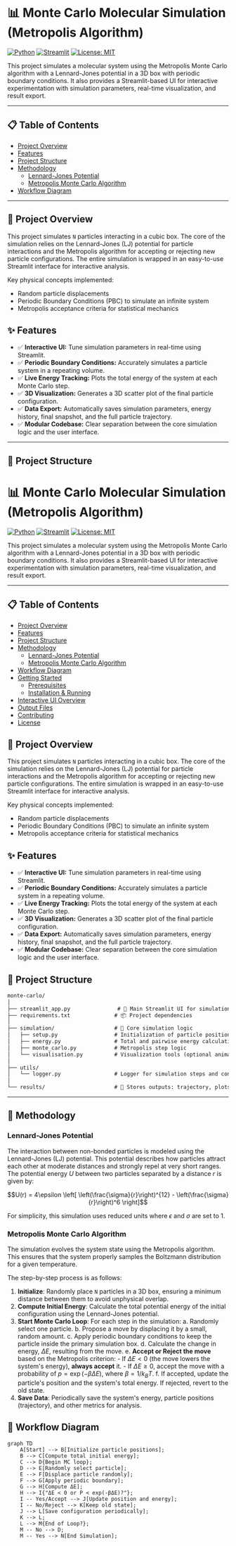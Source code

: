 # 📊 Monte Carlo Molecular Simulation (Metropolis Algorithm)

[![Python](https://img.shields.io/badge/Python-3.9+-blue.svg)](https://www.python.org/downloads/)
[![Streamlit](https://img.shields.io/badge/Streamlit-1.25+-red.svg)](https://streamlit.io)
[![License: MIT](https://img.shields.io/badge/License-MIT-yellow.svg)](https://opensource.org/licenses/MIT)

This project simulates a molecular system using the Metropolis Monte Carlo algorithm with a Lennard-Jones potential in a 3D box with periodic boundary conditions. It also provides a Streamlit-based UI for interactive experimentation with simulation parameters, real-time visualization, and result export.

---

## 📋 Table of Contents
- [Project Overview](#-project-overview)
- [Features](#-features)
- [Project Structure](#-project-structure)
- [Methodology](#-methodology)
  - [Lennard-Jones Potential](#lennard-jones-potential)
  - [Metropolis Monte Carlo Algorithm](#metropolis-monte-carlo-algorithm)
- [Workflow Diagram](#-workflow-diagram)
---
## 🔭 Project Overview
This project simulates `N` particles interacting in a cubic box. The core of the simulation relies on the Lennard-Jones (LJ) potential for particle interactions and the Metropolis algorithm for accepting or rejecting new particle configurations. The entire simulation is wrapped in an easy-to-use Streamlit interface for interactive analysis.

Key physical concepts implemented:
-   Random particle displacements
-   Periodic Boundary Conditions (PBC) to simulate an infinite system
-   Metropolis acceptance criteria for statistical mechanics

## ✨ Features
-   ✅ **Interactive UI:** Tune simulation parameters in real-time using Streamlit.
-   ✅ **Periodic Boundary Conditions:** Accurately simulates a particle system in a repeating volume.
-   ✅ **Live Energy Tracking:** Plots the total energy of the system at each Monte Carlo step.
-   ✅ **3D Visualization:** Generates a 3D scatter plot of the final particle configuration.
-   ✅ **Data Export:** Automatically saves simulation parameters, energy history, final snapshot, and the full particle trajectory.
-   ✅ **Modular Codebase:** Clear separation between the core simulation logic and the user interface.
---
## 📁 Project Structure

# 📊 Monte Carlo Molecular Simulation (Metropolis Algorithm)

[![Python](https://img.shields.io/badge/Python-3.9+-blue.svg)](https://www.python.org/downloads/)
[![Streamlit](https://img.shields.io/badge/Streamlit-1.25+-red.svg)](https://streamlit.io)
[![License: MIT](https://img.shields.io/badge/License-MIT-yellow.svg)](https://opensource.org/licenses/MIT)

This project simulates a molecular system using the Metropolis Monte Carlo algorithm with a Lennard-Jones potential in a 3D box with periodic boundary conditions. It also provides a Streamlit-based UI for interactive experimentation with simulation parameters, real-time visualization, and result export.

---

## 📋 Table of Contents
- [Project Overview](#-project-overview)
- [Features](#-features)
- [Project Structure](#-project-structure)
- [Methodology](#-methodology)
  - [Lennard-Jones Potential](#lennard-jones-potential)
  - [Metropolis Monte Carlo Algorithm](#metropolis-monte-carlo-algorithm)
- [Workflow Diagram](#-workflow-diagram)
- [Getting Started](#-getting-started)
  - [Prerequisites](#prerequisites)
  - [Installation & Running](#installation--running)
- [Interactive UI Overview](#-interactive-ui-overview)
- [Output Files](#-output-files)
- [Contributing](#-contributing)
- [License](#-license)

## 🔭 Project Overview
This project simulates `N` particles interacting in a cubic box. The core of the simulation relies on the Lennard-Jones (LJ) potential for particle interactions and the Metropolis algorithm for accepting or rejecting new particle configurations. The entire simulation is wrapped in an easy-to-use Streamlit interface for interactive analysis.

Key physical concepts implemented:
-   Random particle displacements
-   Periodic Boundary Conditions (PBC) to simulate an infinite system
-   Metropolis acceptance criteria for statistical mechanics

## ✨ Features
-   ✅ **Interactive UI:** Tune simulation parameters in real-time using Streamlit.
-   ✅ **Periodic Boundary Conditions:** Accurately simulates a particle system in a repeating volume.
-   ✅ **Live Energy Tracking:** Plots the total energy of the system at each Monte Carlo step.
-   ✅ **3D Visualization:** Generates a 3D scatter plot of the final particle configuration.
-   ✅ **Data Export:** Automatically saves simulation parameters, energy history, final snapshot, and the full particle trajectory.
-   ✅ **Modular Codebase:** Clear separation between the core simulation logic and the user interface.

## 📁 Project Structure
```markdown
monte-carlo/
│
├── streamlit_app.py               # 🔷 Main Streamlit UI for simulation
├── requirements.txt              # 📦 Project dependencies
│
├── simulation/                   # 🧠 Core simulation logic
│   ├── setup.py                  # Initialization of particle positions
│   ├── energy.py                 # Total and pairwise energy calculations
│   ├── monte_carlo.py            # Metropolis step logic
│   └── visualisation.py          # Visualization tools (optional animated trajectory)
│
├── utils/
│   └── logger.py                 # Logger for simulation steps and config
│
└── results/                      # 📂 Stores outputs: trajectory, plots, logs, config
```
---
## 🔬 Methodology

### Lennard-Jones Potential
The interaction between non-bonded particles is modeled using the Lennard-Jones (LJ) potential. This potential describes how particles attract each other at moderate distances and strongly repel at very short ranges. The potential energy $U$ between two particles separated by a distance $r$ is given by:

$$U(r) = 4\epsilon \left[ \left(\frac{\sigma}{r}\right)^{12} - \left(\frac{\sigma}{r}\right)^6 \right]$$

For simplicity, this simulation uses reduced units where $\epsilon$ and $\sigma$ are set to 1.

### Metropolis Monte Carlo Algorithm
The simulation evolves the system state using the Metropolis algorithm. This ensures that the system properly samples the Boltzmann distribution for a given temperature.

The step-by-step process is as follows:
1.  **Initialize**: Randomly place `N` particles in a 3D box, ensuring a minimum distance between them to avoid unphysical overlap.
2.  **Compute Initial Energy**: Calculate the total potential energy of the initial configuration using the Lennard-Jones potential.
3.  **Start Monte Carlo Loop**: For each step in the simulation:
    a. Randomly select one particle.
    b. Propose a move by displacing it by a small, random amount.
    c. Apply periodic boundary conditions to keep the particle inside the primary simulation box.
    d. Calculate the change in energy, $\Delta E$, resulting from the move.
    e. **Accept or Reject the move** based on the Metropolis criterion:
        - If $\Delta E < 0$ (the move lowers the system's energy), **always accept** it.
        - If $\Delta E \ge 0$, accept the move with a probability of $p = \exp(-\beta \Delta E)$, where $\beta = 1/k_B T$.
    f. If accepted, update the particle's position and the system's total energy. If rejected, revert to the old state.
4.  **Save Data**: Periodically save the system's energy, particle positions (trajectory), and other metrics for analysis.


## 🧭 Workflow Diagram
```mermaid
graph TD
    A[Start] --> B[Initialize particle positions];
    B --> C[Compute total initial energy];
    C --> D{Begin MC loop};
    D --> E[Randomly select particle];
    E --> F[Displace particle randomly];
    F --> G[Apply periodic boundary];
    G --> H[Compute ΔE];
    H --> I{"ΔE < 0 or P < exp(-βΔE)?"};
    I -- Yes/Accept --> J[Update position and energy];
    I -- No/Reject --> K[Keep old state];
    J --> L[Save configuration periodically];
    K --> L;
    L --> M{End of Loop?};
    M -- No --> D;
    M -- Yes --> N[End Simulation];
```